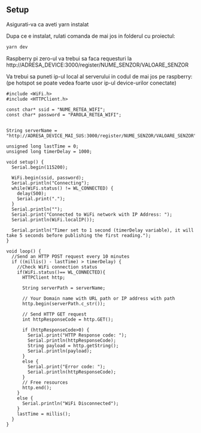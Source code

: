 
## Setup

Asigurati-va ca aveti yarn instalat

Dupa ce e instalat, rulati comanda de mai jos in folderul cu proiectul:

```bash
yarn dev
```

Raspberry pi zero-ul va trebui sa faca requesturi la http://ADRESA_DEVICE:3000/register/NUME_SENZOR/VALOARE_SENZOR

Va trebui sa puneti ip-ul local al serverului in codul de mai jos pe raspberry:
(pe hotspot se poate vedea foarte usor ip-ul device-urilor conectate)

```
#include <WiFi.h>
#include <HTTPClient.h>

const char* ssid = "NUME_RETEA_WIFI";
const char* password = "PAROLA_RETEA_WIFI";


String serverName = "http://ADRESA_DEVICE_MAI_SUS:3000/register/NUME_SENZOR/VALOARE_SENZOR";

unsigned long lastTime = 0;
unsigned long timerDelay = 1000;

void setup() {
  Serial.begin(115200); 

  WiFi.begin(ssid, password);
  Serial.println("Connecting");
  while(WiFi.status() != WL_CONNECTED) {
    delay(500);
    Serial.print(".");
  }
  Serial.println("");
  Serial.print("Connected to WiFi network with IP Address: ");
  Serial.println(WiFi.localIP());
 
  Serial.println("Timer set to 1 second (timerDelay variable), it will take 5 seconds before publishing the first reading.");
}

void loop() {
  //Send an HTTP POST request every 10 minutes
  if ((millis() - lastTime) > timerDelay) {
    //Check WiFi connection status
    if(WiFi.status()== WL_CONNECTED){
      HTTPClient http;

      String serverPath = serverName;
      
      // Your Domain name with URL path or IP address with path
      http.begin(serverPath.c_str());
      
      // Send HTTP GET request
      int httpResponseCode = http.GET();
      
      if (httpResponseCode>0) {
        Serial.print("HTTP Response code: ");
        Serial.println(httpResponseCode);
        String payload = http.getString();
        Serial.println(payload);
      }
      else {
        Serial.print("Error code: ");
        Serial.println(httpResponseCode);
      }
      // Free resources
      http.end();
    }
    else {
      Serial.println("WiFi Disconnected");
    }
    lastTime = millis();
  }
}
```

